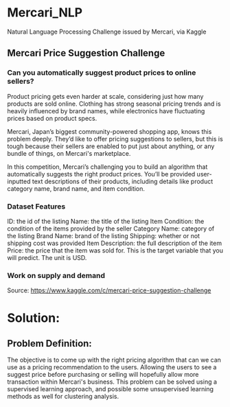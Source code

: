 # Mercari_NLP
Natural Language Processing Challenge issued by Mercari, via Kaggle

## Mercari Price Suggestion Challenge

### Can you automatically suggest product prices to online sellers?
Product pricing gets even harder at scale, considering just how many products are sold online. Clothing has strong seasonal pricing trends and is heavily influenced by brand names, while electronics have fluctuating prices based on product specs.

Mercari, Japan’s biggest community-powered shopping app, knows this problem deeply. They’d like to offer pricing suggestions to sellers, but this is tough because their sellers are enabled to put just about anything, or any bundle of things, on Mercari's marketplace.

In this competition, Mercari’s challenging you to build an algorithm that automatically suggests the right product prices. You’ll be provided user-inputted text descriptions of their products, including details like product category name, brand name, and item condition.

### Dataset Features
ID: the id of the listing
Name: the title of the listing
Item Condition: the condition of the items provided by the seller
Category Name: category of the listing
Brand Name: brand of the listing
Shipping: whether or not shipping cost was provided
Item Description: the full description of the item
Price: the price that the item was sold for. This is the target variable that you will predict. The unit is USD.

### Work on supply and demand

Source: https://www.kaggle.com/c/mercari-price-suggestion-challenge

# Solution:

## Problem Definition:

The objective is to come up with the right pricing algorithm that can we can use as a pricing recommendation to the users.
Allowing the users to see a suggest price before purchasing or selling will hopefully allow more transaction within Mercari's business.
This problem can be solved using a supervised learning approach, and possible some unsupervised learning methods as well for clustering analysis.
